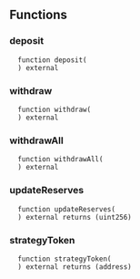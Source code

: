 


## Functions
### deposit
```solidity
  function deposit(
  ) external
```




### withdraw
```solidity
  function withdraw(
  ) external
```




### withdrawAll
```solidity
  function withdrawAll(
  ) external
```




### updateReserves
```solidity
  function updateReserves(
  ) external returns (uint256)
```




### strategyToken
```solidity
  function strategyToken(
  ) external returns (address)
```




